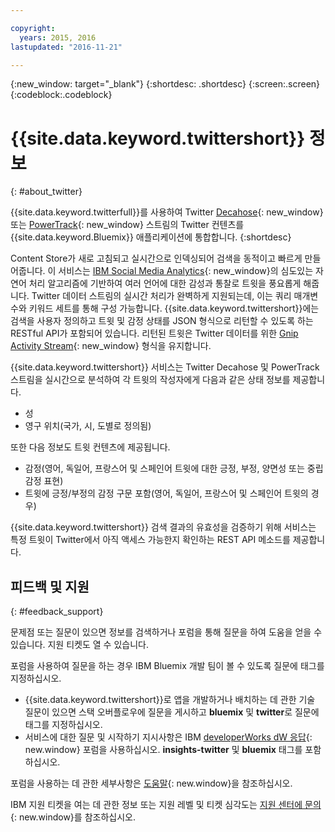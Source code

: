 ```yaml
---

copyright:
  years: 2015, 2016
lastupdated: "2016-11-21"

---
```


{:new_window: target="_blank"}
{:shortdesc: .shortdesc}
{:screen:.screen}
{:codeblock:.codeblock}

# {{site.data.keyword.twittershort}} 정보
{: #about_twitter}

{{site.data.keyword.twitterfull}}를 사용하여 Twitter [Decahose](http://support.gnip.com/gnip2.0/){: new_window} 또는 [PowerTrack](http://support.gnip.com/apis/powertrack2.0/){: new_window} 스트림의 Twitter 컨텐츠를 {{site.data.keyword.Bluemix}} 애플리케이션에 통합합니다.
{:shortdesc}

Content Store가 새로 고침되고 실시간으로 인덱싱되어 검색을 동적이고 빠르게 만들어줍니다. 이 서비스는 [IBM Social Media Analytics](http://www.ibm.com/software/products/en/social-media-analytics/){: new_window}의 심도있는 자연어 처리 알고리즘에 기반하여 여러 언어에 대한 감성과 통찰로 트윗을 풍요롭게 해줍니다. Twitter 데이터 스트림의 실시간 처리가 완벽하게 지원되는데, 이는 쿼리 매개변수와 키워드 세트를 통해 구성 가능합니다. {{site.data.keyword.twittershort}}에는 검색을 사용자 정의하고 트윗 및 감정 상태를 JSON 형식으로 리턴할 수 있도록 하는 RESTful API가 포함되어 있습니다. 리턴된 트윗은 Twitter 데이터를 위한 [Gnip Activity Stream](http://support.gnip.com/){: new_window} 형식을 유지합니다.

{{site.data.keyword.twittershort}} 서비스는 Twitter Decahose 및 PowerTrack 스트림을 실시간으로 분석하여 각 트윗의 작성자에게 다음과 같은 상태 정보를 제공합니다.
* 성
* 영구 위치(국가, 시, 도별로 정의됨)

또한 다음 정보도 트윗 컨텐츠에 제공됩니다. 

* 감정(영어, 독일어, 프랑스어 및 스페인어 트윗에 대한 긍정, 부정, 양면성 또는 중립 감정 표현) 
* 트윗에 긍정/부정의 감정 구문 포함(영어, 독일어, 프랑스어 및 스페인어 트윗의 경우) 

{{site.data.keyword.twittershort}} 검색 결과의 유효성을 검증하기 위해 서비스는 특정 트윗이 Twitter에서 아직 액세스 가능한지 확인하는 REST API 메소드를 제공합니다.  

## 피드백 및 지원 
{: #feedback_support}

문제점 또는 질문이 있으면 정보를 검색하거나 포럼을 통해 질문을 하여 도움을 얻을 수 있습니다. 지원 티켓도 열 수 있습니다.

포럼을 사용하여 질문을 하는 경우 IBM Bluemix 개발 팀이 볼 수 있도록 질문에 태그를 지정하십시오. 
* {{site.data.keyword.twittershort}}로 앱을 개발하거나 배치하는 데 관한 기술 질문이 있으면 스택 오버플로우에 질문을 게시하고 **bluemix** 및 **twitter**로 질문에 태그를 지정하십시오. 
* 서비스에 대한 질문 및 시작하기 지시사항은 IBM [developerWorks dW 응답](https://developer.ibm.com/answers/topics/insights-twitter/?smartspace=bluemix){: new.window} 포럼을 사용하십시오. **insights-twitter** 및 **bluemix** 태그를 포함하십시오.

포럼을 사용하는 데 관한 세부사항은 [도움말](https://new-console.ng.bluemix.net/docs/support/index.html#getting-help){: new.window}을 참조하십시오. 

IBM 지원 티켓을 여는 데 관한 정보 또는 지원 레벨 및 티켓 심각도는 [지원 센터에 문의](https://new-console.ng.bluemix.net/docs/support/index.html#contacting-support){: new.window}를 참조하십시오.
